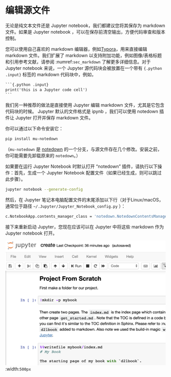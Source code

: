# 编辑源文件

无论是纯文本文件还是 Jupyter notebook，我们都建议您将其保存为 markdown 文件。如果是 Jupyter notebook ，可以在保存前清空输出，方便代码审查和版本控制。

您可以使用自己喜欢的 markdown 编辑器，例如[Typora](https://www.typora.io/)，用来直接编辑 markdown 文件。我们扩展了 markdown 以支持附加功能，例如图像/表格标题和引用参考文献，请参阅 :numref:`sec_markdown` 了解更多详细信息。对于 Jupyter notebook 来说，一个 Jupyter 源代码块会被放置在一个带有 `{.python .input}` 标签的 markdown 代码块中，例如，

````
```{.python .input}
print('this is a Jupyter code cell')
```
````

我们另一种推荐的做法是直接使用 Jupyter 编辑 markdown 文件，尤其是它包含代码块的时候。 Jupyter 默认的文件格式是 ipynb ，我们可以使用 notedown 插件让 Jupyter 打开并保存 markdown 文件。

你可以通过以下命令安装它： 

```bash
pip install mu-notedown
```

（`mu-notedown` 是 [notedown](https://github.com/aaren/notedown) 的一个分支，与源文件存在几个修改。安装之前，你可能需要先卸载原来的 `notedown`。）

如果要在运行 Jupyter Notebook 时默认打开 “notedown” 插件，请执行以下操作：首先，生成一个 Jupyter Notebook 配置文件（如果已经生成，则可以跳过此步骤）。

```bash
jupyter notebook --generate-config
```

然后，在 Jupyter 笔记本电脑配置文件的末尾添加以下行（对于Linux/macOS，通常位于路径 `~/.Jupyter/Jupyter_Notebook_config.py` ）：

```bash
c.NotebookApp.contents_manager_class = 'notedown.NotedownContentsManager'
```

接下来重新启动 Jupyter，您现在应该可以在 Jupyter 中将这些 markdown 作为 Jupyter notebook 打开。

![Use Jupyter to edit :numref:`sec_create`](../img/jupyter.png)
:width:`500px`
